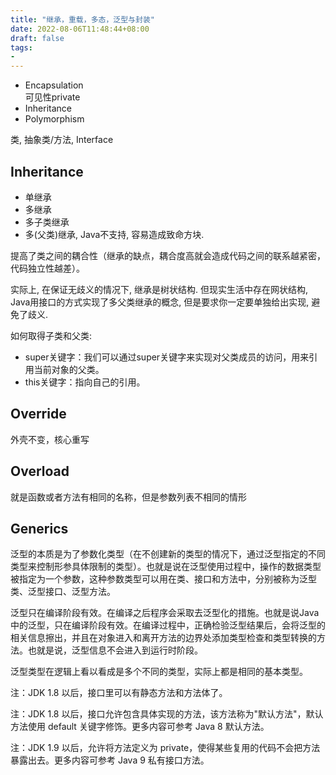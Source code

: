 ```yaml
---
title: "继承，重载，多态，泛型与封装"
date: 2022-08-06T11:48:44+08:00
draft: false
tags:
- 
---
```



- Encapsulation  
可见性private 
- Inheritance
- Polymorphism

类, 抽象类/方法, Interface

## Inheritance

- 单继承
- 多继承
- 多子类继承
- 多(父类)继承, Java不支持, 容易造成致命方块.  

提高了类之间的耦合性（继承的缺点，耦合度高就会造成代码之间的联系越紧密，代码独立性越差）。

实际上, 在保证无歧义的情况下, 继承是树状结构. 但现实生活中存在网状结构, Java用接口的方式实现了多父类继承的概念, 但是要求你一定要单独给出实现, 避免了歧义.

如何取得子类和父类:
- super关键字：我们可以通过super关键字来实现对父类成员的访问，用来引用当前对象的父类。
- this关键字：指向自己的引用。

## Override

外壳不变，核心重写

## Overload
就是函数或者方法有相同的名称，但是参数列表不相同的情形

## Generics

泛型的本质是为了参数化类型（在不创建新的类型的情况下，通过泛型指定的不同类型来控制形参具体限制的类型）。也就是说在泛型使用过程中，操作的数据类型被指定为一个参数，这种参数类型可以用在类、接口和方法中，分别被称为泛型类、泛型接口、泛型方法。

泛型只在编译阶段有效。在编译之后程序会采取去泛型化的措施。也就是说Java中的泛型，只在编译阶段有效。在编译过程中，正确检验泛型结果后，会将泛型的相关信息擦出，并且在对象进入和离开方法的边界处添加类型检查和类型转换的方法。也就是说，泛型信息不会进入到运行时阶段。

泛型类型在逻辑上看以看成是多个不同的类型，实际上都是相同的基本类型。


注：JDK 1.8 以后，接口里可以有静态方法和方法体了。

注：JDK 1.8 以后，接口允许包含具体实现的方法，该方法称为"默认方法"，默认方法使用 default 关键字修饰。更多内容可参考 Java 8 默认方法。

注：JDK 1.9 以后，允许将方法定义为 private，使得某些复用的代码不会把方法暴露出去。更多内容可参考 Java 9 私有接口方法。